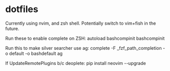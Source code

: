 # dotfiles

Currently using nvim, and zsh shell. 
Potentially switch to vim+fish in the future.

Run these to enable complete on ZSH: 
autoload bashcompinit
bashcompinit

Run this to make silver searcher use ag: complete -F _fzf_path_completion -o default -o bashdefault ag

If UpdateRemotePlugins b/c deoplete: 
pip install neovim --upgrade
